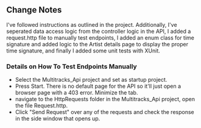 ## Change Notes

I've followed instructions as outlined in the project. Additionally, I've seperated data access logic from the controller logic in the API, I added a request.http file to manually test endpoints, I added an enum class for time signature and added logic to the Artist details page to display the proper time signature, and finally I added some unit tests with XUnit.

### Details on How To Test Endpoints Manually
* Select the Multitracks_Api project and set as startup project.
* Press Start. There is no default page for the API so it'll just open a browser page with a 403 error. Minimize the tab.
* navigate to the HttpRequests folder in the Multitracks_Api project, open the file Request.http.
* Click "Send Request" over any of the requests and check the response in the side window that opens up.
